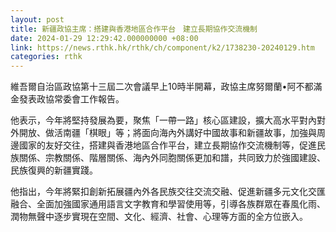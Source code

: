```yaml
---
layout: post
title: 新疆政協主席：搭建與香港地區合作平台　建立長期協作交流機制
date: 2024-01-29 12:29:42.000000000 +08:00
link: https://news.rthk.hk/rthk/ch/component/k2/1738230-20240129.htm
categories: rthk
---
```


維吾爾自治區政協第十三屆二次會議早上10時半開幕，政協主席努爾蘭•阿不都滿金發表政協常委會工作報告。

他表示，今年將堅持發展為要，聚焦「一帶一路」核心區建設，擴大高水平對內對外開放、做活南疆「棋眼」等；將面向海內外講好中國故事和新疆故事，加強與周邊國家的友好交往，搭建與香港地區合作平台，建立長期協作交流機制等，促進民族關係、宗教關係、階層關係、海內外同胞關係更加和譜，共同致力於強國建設、民族復興的新疆實踐。

他指出，今年將緊扣創新拓展疆內外各民族交往交流交融、促進新疆多元文化交匯融合、全面加強國家通用語言文字教育和學習使用等，引導各族群眾在春風化雨、潤物無聲中逐步實現在空間、文化、經濟、社會、心理等方面的全方位嵌入。
